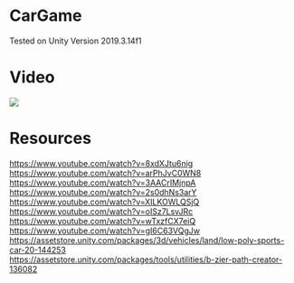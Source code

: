 # CarGame
 
Tested on Unity Version 2019.3.14f1

# Video
[![](http://img.youtube.com/vi/ohMcFW2Mnb8/0.jpg)](http://www.youtube.com/watch?v=ohMcFW2Mnb8 "CarGame Demo")



# Resources
https://www.youtube.com/watch?v=8xdXJtu6nig  
https://www.youtube.com/watch?v=arPhJvC0WN8  
https://www.youtube.com/watch?v=3AACrIMjnpA  
https://www.youtube.com/watch?v=2s0dhNs3arY  
https://www.youtube.com/watch?v=XILKOWLQSjQ  
https://www.youtube.com/watch?v=oISz7LsvJRc  
https://www.youtube.com/watch?v=wTxzfCX7eiQ  
https://www.youtube.com/watch?v=gI6C63VQgJw  
https://assetstore.unity.com/packages/3d/vehicles/land/low-poly-sports-car-20-144253  
https://assetstore.unity.com/packages/tools/utilities/b-zier-path-creator-136082
